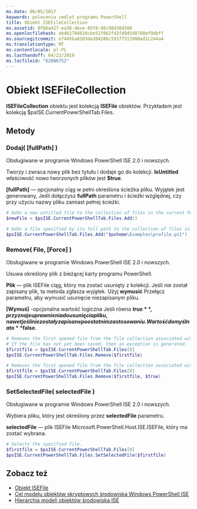 ```yaml
---
ms.date: 06/05/2017
keywords: polecenia cmdlet programu PowerShell
title: Obiekt ISEFileCollection
ms.assetid: 0f86a427-ea38-4bce-85f8-06c98d30d508
ms.openlocfilehash: eb4b2784820cbe51f662fd2fd945d8760ef9dbff
ms.sourcegitcommit: e7445ba8203da304286c591ff513900ad1c244a4
ms.translationtype: MT
ms.contentlocale: pl-PL
ms.lasthandoff: 04/23/2019
ms.locfileid: "62086752"
---
```

# <a name="the-isefilecollection-object"></a>Obiekt ISEFileCollection

**ISEFileCollection** obiektu jest kolekcją **ISEFile** obiektów. Przykładem jest kolekcją $psISE.CurrentPowerShellTab.Files.

## <a name="methods"></a>Metody

### <a name="add-fullpath-"></a>Dodaj\( \[fullPath\] \)

Obsługiwane w programie Windows PowerShell ISE 2.0 i nowszych.

Tworzy i zwraca nowy plik bez tytułu i dodaje go do kolekcji. **IsUntitled** właściwość nowo tworzonych plików jest **$true**.

**\[fullPath\]**  — opcjonalny ciąg w pełni określona ścieżka pliku. Wyjątek jest generowany, Jeśli dołączysz **fullPath** parametru i ścieżki względnej, czy przy użyciu nazwy pliku zamiast pełnej ścieżki.

```powershell
# Adds a new untitled file to the collection of files in the current PowerShell tab.
$newFile = $psISE.CurrentPowerShellTab.Files.Add()

# Adds a file specified by its full path to the collection of files in the current PowerShell tab.
$psISE.CurrentPowerShellTab.Files.Add("$pshome\Examples\profile.ps1")
```

### <a name="remove-file-force-"></a>Remove\( File, \[Force\] \)

Obsługiwane w programie Windows PowerShell ISE 2.0 i nowszych.

Usuwa określony plik z bieżącej karty programu PowerShell.

**Plik** — plik ISEFile ciąg, który ma zostać usunięty z kolekcji. Jeśli nie został zapisany plik, ta metoda zgłasza wyjątek. Użyj **wymusić** Przełącz parametru, aby wymusić usunięcie niezapisanym pliku.

**\[Wymuś\]**  -opcjonalna wartość logiczna Jeśli równa **$true**, przyznaje uprawnienia do usunięcia pliku, nawet jeśli nie zostały zapisane po ostatnim zastosowaniu. Wartość domyślna to **$false**.

```powershell
# Removes the first opened file from the file collection associated with the current PowerShell tab.
# If the file has not yet been saved, then an exception is generated.
$firstfile = $psISE.CurrentPowerShellTab.Files[0]
$psISE.CurrentPowerShellTab.Files.Remove($firstfile)

# Removes the first opened file from the file collection associated with the current PowerShell tab, even if it has not been saved.
$firstfile = $psISE.CurrentPowerShellTab.Files[0]
$psISE.CurrentPowerShellTab.Files.Remove($firstfile, $true)
```

### <a name="setselectedfile-selectedfile-"></a>SetSelectedFile\( selectedFile \)

Obsługiwane w programie Windows PowerShell ISE 2.0 i nowszych.

Wybiera pliku, który jest określony przez **selectedFile** parametru.

**selectedFile** — plik ISEFile Microsoft.PowerShell.Host.ISE.ISEFile, który ma zostać wybrana.

```powershell
# Selects the specified file.
$firstfile = $psISE.CurrentPowerShellTab.Files[0]
$psISE.CurrentPowerShellTab.Files.SetSelectedFile($firstfile)
```

## <a name="see-also"></a>Zobacz też

- [Obiekt ISEFile](The-ISEFile-Object.md)
- [Cel modelu obiektów skryptowych środowiska Windows PowerShell ISE](Purpose-of-the-Windows-PowerShell-ISE-Scripting-Object-Model.md)
- [Hierarchia modeli obiektów środowiska ISE](The-ISE-Object-Model-Hierarchy.md)